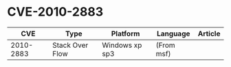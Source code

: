 # CVE-2010-2883

| CVE       | Type            | Platform       | Language   | Article                                                     |
| --------- | --------------- | -------------- | ---------- | ----------------------------------------------------------- |
| 2010-2883 | Stack Over Flow | Windows xp sp3 | (From msf) |
